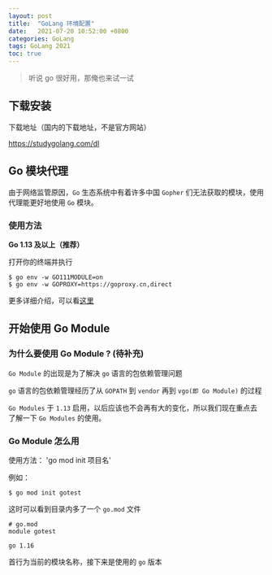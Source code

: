 ```yaml
---
layout: post
title:  "GoLang 环境配置"
date:   2021-07-20 10:52:00 +0800
categories: GoLang 
tags: GoLang 2021 
toc: true
---
```


>听说 go 很好用，那俺也来试一试

## 下载安装

下载地址（国内的下载地址，不是官方网站）

<a href="https://studygolang.com/dl" target="_blank">https://studygolang.com/dl</a>

## Go 模块代理

由于网络监管原因，`Go` 生态系统中有着许多中国 `Gopher` 们无法获取的模块，使用代理能更好地使用 `Go` 模块。

### 使用方法

**Go 1.13 及以上（推荐）**

打开你的终端并执行

```shell
$ go env -w GO111MODULE=on
$ go env -w GOPROXY=https://goproxy.cn,direct
```

更多详细介绍，可以看<a href="https://goproxy.cn" target="_blank">这里</a>

## 开始使用 Go Module

### 为什么要使用 Go Module ? (待补充)

`Go Module` 的出现是为了解决 `go` 语言的包依赖管理问题

`go` 语言的包依赖管理经历了从 `GOPATH` 到 `vendor` 再到 `vgo(即 Go Module)` 的过程

`Go Modules` 于 `1.13` 启用，以后应该也不会再有大的变化，所以我们现在重点去了解一下 `Go Modules` 的使用。

### Go Module 怎么用

使用方法： 'go mod init 项目名'

例如：
```shell
$ go mod init gotest
```

这时可以看到目录内多了一个 `go.mod` 文件

```
# go.mod
module gotest

go 1.16
```

首行为当前的模块名称，接下来是使用的 `go` 版本